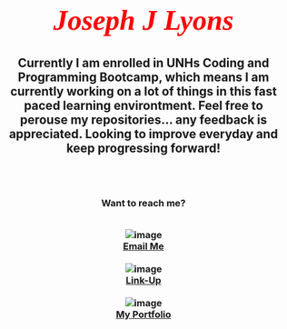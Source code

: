 <link rel="preconnect" href="https://fonts.gstatic.com">
<link href="https://fonts.googleapis.com/css2?family=Libre+Baskerville&display=swap" rel="stylesheet">


***<h1  style="color: red; font-family: 'Libre Baskerville', serif; font-size: 50px " align="center"> Joseph J Lyons</h1>***


<h2 style= "text-align: center"> Currently I am enrolled in UNHs Coding and Programming Bootcamp, which means I am currently working on a lot of things in this fast paced learning environtment. Feel free to perouse my repositories... any feedback is appreciated. Looking to improve everyday and keep progressing forward! </h2> <br><br>

<h3 style="text-align: center"> Want to reach me?
<br>
<br>

 ![image](	https://img.shields.io/badge/Gmail-D14836?style=for-the-badge&logo=gmail&logoColor=white)<br>[Email Me](mailto:josephjlyons90@gmail.com)<br><br>
 ![image](https://img.shields.io/badge/LinkedIn-0077B5?style=for-the-badge&logo=linkedin&logoColor=white)<br>[Link-Up](https://www.linkedin.com/in/joseph-lyons-0a2630200/)<br><br>
 ![image](	https://img.shields.io/badge/GitHub-100000?style=for-the-badge&logo=github&logoColor=white)<br>[My Portfolio](https://josephjlyons.github.io/Responsive-Portfolio/)
</h3>



<!--
**Josephjlyons/Josephjlyons** is a ✨ _special_ ✨ repository because its `README.md` (this file) appears on your GitHub profile.

Here are some ideas to get you started:

- 🔭 I’m currently working on ...
- 🌱 I’m currently learning ...
- 👯 I’m looking to collaborate on ...
- 🤔 I’m looking for help with ...
- 💬 Ask me about ...
- 📫 How to reach me: ...
- 😄 Pronouns: ...
- ⚡ Fun fact: ...
-->
